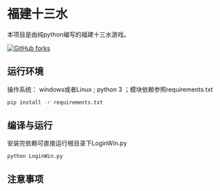 # 福建十三水

本项目是由纯python编写的福建十三水游戏。

[![GitHub forks](https://img.shields.io/github/forks/SheepHuan/fjsss)](https://github.com/SheepHuan/fjsss/network)

## 运行环境

操作系统： windows或者Linux ; python 3 ；模块依赖参照requirements.txt

```bash
pip install -r requirements.txt
```



## 编译与运行

安装完依赖可直接运行根目录下LoginWin.py

```
python LoginWin.py
```



## 注意事项
